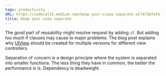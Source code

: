 ```yaml
---
tags: productivity
URL: https://codecat15.medium.com/keep-your-views-separate-a1f475bfaf4f
title: Keep your view separate
---
```



The good part of reusability
might resolve request by adding `if`. But adding too much if clauses may cause to major problems. The blog post explains why [UIView](https://developer.apple.com/documentation/uikit/uiview) should be created for multiple versions for different view controllers. 
	
Separation of concern is a design principle where the system is separated into smaller functions. The less thing they have in common, the better the performance is is. Dependency is deadweight. 
